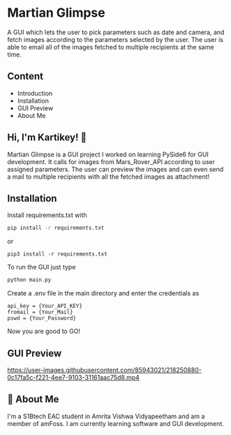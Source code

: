 
# Martian Glimpse

A GUI which lets the user to pick parameters such as date and camera, and fetch images according to the parameters selected by the user. The user is able to email all of the images fetched to multiple recipients at the same time.





## Content
- Introduction
- Installation
- GUI Preview
- About Me



## Hi, I'm Kartikey! 👋
Martian Glimpse is a GUI project I worked on learning PySide6 for GUI development.
It calls for images from Mars_Rover_API according to user assigned parameters. The user can preview the images and can even send a mail to multiple recipients with all the fetched images as attachment!



## Installation

Install requirements.txt with

```bash
pip install -r requirements.txt
```
or
```
pip3 install -r requirements.txt
```
To run the GUI just type 
```bash
python main.py
```
Create a .env file in the main directory and enter the credentials as 
```
api_key = {Your_API_KEY}
fromail = {Your_Mail}
pswd = {Your_Password}

```
Now you are good to GO!

## GUI Preview

https://user-images.githubusercontent.com/85943021/218250880-0c17fa5c-f221-4ee7-9103-31161aac75d8.mp4



## 🚀 About Me
I'm a S1Btech EAC student in Amrita Vishwa Vidyapeetham and am a member of amFoss.
I am currently learning software and GUI development.
